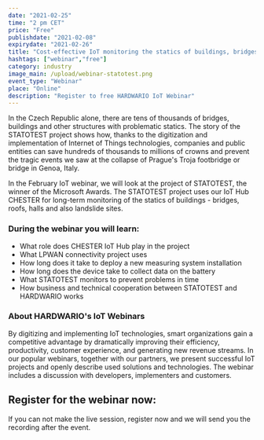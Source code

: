 ```yaml
---
date: "2021-02-25"
time: "2 pm CET"
price: "Free"
publishdate: "2021-02-08"
expirydate: "2021-02-26"
title: "Cost-effective IoT monitoring the statics of buildings, bridges and structures"
hashtags: ["webinar","free"]
category: industry
image_main: /upload/webinar-statotest.png
event_type: "Webinar"
place: "Online"
description: "Register to free HARDWARIO IoT Webinar"
---
```


<div class = "row">
<div class = "col pr-30">

<p>In the Czech Republic alone, there are tens of thousands of bridges, buildings and other structures with problematic statics. The story of the STATOTEST project shows how, thanks to the digitization and implementation of Internet of Things technologies, companies and public entities can save hundreds of thousands to millions of crowns and prevent the tragic events we saw at the collapse of Prague's Troja footbridge or bridge in Genoa, Italy.</p> 

<p>In the February IoT webinar, we will look at the project of STATOTEST, the winner of the Microsoft Awards. The STATOTEST project uses our IoT Hub CHESTER for long-term monitoring of the statics of buildings - bridges, roofs, halls and also landslide sites.</p>

<h3>During the webinar you will learn:</h3>

<ul>
    <li class = "mb-0 pb-0">What role does CHESTER IoT Hub play in the project</li>
    <li class = "mb-0 pb-0">What LPWAN connectivity project uses</li>
    <li class = "mb-0 pb-0">How long does it take to deploy a new measuring system installation</li>
    <li class = "mb-0 pb-0">How long does the device take to collect data on the battery</li>
    <li class = "mb-0 pb-0">What STATOTEST monitors to prevent problems in time</li>
    <li class = "mb-0 pb-0">How business and technical cooperation between STATOTEST and HARDWARIO works</li> 
</ul>

<h3>About HARDWARIO's IoT Webinars</h3>
<p>By digitizing and implementing IoT technologies, smart organizations gain a competitive advantage by dramatically improving their efficiency, productivity, customer experience, and generating new revenue streams. In our popular webinars, together with our partners, we present successful IoT projects and openly describe used solutions and technologies. The webinar includes a discussion with developers, implementers and customers.</p>

</div>
<div class = "col-12 col-md-5">
<div class = "px-10 py-20 mb-20 shadow">
<h2 class = "font-weight-black font-24 font-md-24 mb-20">Register for the webinar now:</h2>
<script charset="utf-8" type="text/javascript" src="//js.hsforms.net/forms/shell.js"></script>
<script>
jQuery(window).scroll(function() {
if (!jQuery('.hbspt-form').length) {
hbspt.forms.create({
    portalId: "5453210",
    formId: "1a5cca8c-64c9-4ea7-b368-23e4076eb52a"
});
}
});
</script>

<p class = "font-14 font-lnh16">If you can not make the live session, register now and we will send you the recording after the event.</p>
</div>
</div>
</div>